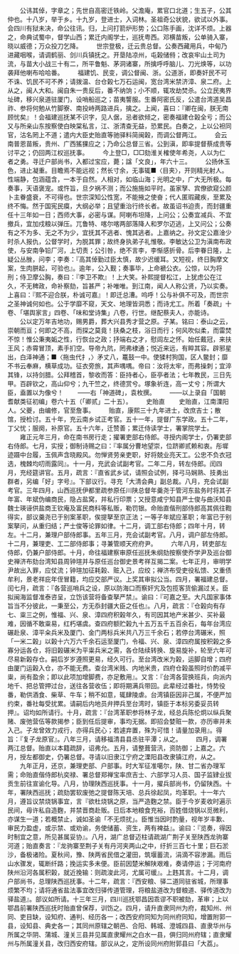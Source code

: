 <!-- { "loadSidebar": true } -->
　　公讳其倬，字章之；先世自高密迁铁岭。父澹庵，累官口北道；生五子，公其仲也。十八岁，举于乡。十九岁，登进士，入词林。圣祖奇公状貌，欲试以外事。会四川有狱未决，命公往讯。归，上问打箭炉形势；公口陈手画，沈详不烦。上器之，命典试蜀中，督学山西；累迁内阁学士，巡抚粤西。邓横苗叛，公单骑入寨，晓以威德；万众投刀乞降。
　　世宗登极，迁云贵总督。公奏西藏用兵，中甸乃进藏咽喉，请调鹤丽、剑川兵镇抚之。开垦陆凉州，屯榖储偫；改哀牢山土司为流，与苗大小战三十有二，所平鲁魁、茅洞诸寨，所擒呼呼脑儿、刀光焕等，以功袭拜他喇布哈哈番。
　　福建饥、民变，调公督闽、浙。公道浙，即奏奸民不可不诛、饥民不可不养；请拨温、台仓榖七万石运闽，宽台湾米禁济漳、泉二府。上从之，闽人大和。闽自朱一贵反后，番不纳饷；小不顺，辄攻劫焚杀。公立民夷界址碑，移兴泉道驻厦门，设哨船巡之；苗夷讋服。生番阿密氏反，公遣台湾道吴昌祚、参将何勉从竹脚寮、南投峙两路进兵，擒之。上闻，喜曰：『卿在闽，朕无南顾忧矣』！会福建巡抚某不识字，见人倨，忌者欲倾之，密奏福建仓榖全亏；而公又与所亲山东按察使白映棠私言，江、浙清查无益，恐累民。白奏之，上以公袒同官，沽名罔上不道；遣内大臣史贻直等驰驿料简闽榖，而调公督两江。
　　会云南普恩苗叛，贵州、广西猺猓应之；乃命公总督三省。公到滇，即率提督蔡成贵等讨平之；仍回两江权巡抚事。
　　今上登□，□□劾淮关榷使年希尧，人以为仁者之勇。寻迁户部尚书，入都过宝应，薨；諡「文良」，年六十三。
　　公扬休玉色，进止凝重。目瞻焉不能远视；然长寸余，无事辄■〈目夹〉，开则精光射人。性端静，包涵蕴含，一本于自然。人相对，如临山海；光明之中，广大无所极。每奏事，天语褒宠。或忤旨，旦夕祸不测；而公施施如平时。虽家孥、宾僚欲窥公颜卜主眷盛衰，不可得也。世宗深知公性宽，不能掖之使奋；代人匿瑕藏疾，至累及终不悔。然于国宪民瘼，大纲必举；且望重治行终长者。故虽诏书迫责，而封疆重任十三年如一日；西师大事，必密与谋。阿喇布坦降，上问公；公奏宜减兵、不宜撤兵，宜加戍粮以弹压。兀鲁特、喀尔喀两部落降人和罗尔迈逃，上又问公；公奏有之不为多、无之不为少，宜抚其不逃者、愧其逃者。上嘉纳之。孙文定公嘉淦少时杀人报仇，公督学时，为脱其罪；故终身执弟子礼惟敬。李敏达公卫为滇南布政使，与安南争铅厂河，上切责；公引咎，绝不言李，李惭感折骨。后李眷日隆，上疑公丛脞，问李；李奏：『高其倬勤过臣太慎，故少迟缓耳。又短视，终日胸摩文案，生肉胼起，可验也』。逾年，公入觐；奏事毕，上命褫公衣。公惊，以为将刑；侍卫摩公胸，奏曰：『李卫不欺』！上大笑。补熙提督松江，上犹虑公在江久，不无稗政，命补察劾，旨甚严；补唯唯。到江南，闻人人称公贤，乃以实奏。上喜曰：『熙不迎合朕，朴诚可嘉』！即迁总漕。呜呼！公与补俱不可及，而世宗之圣神诚何如也。公于学靡不窥，天文、地理皆洞悉；而诗尤工。所着「奏疏」十卷、「堪舆家言」四卷、「味和堂诗集」八卷，行世。继配蔡夫人，亦能诗。
　　公以定万年吉地功，赐男爵，葬大兴县秀才营之原。子某。铭曰：泰山之云，崇朝而亘；何即之不高，而探之莫竟！扶桑之枝，浴日而行；何风吹似柔，而雷焚不惊！惟公秉夷姤之性，行恢台之政；抒端右之才，慰闾左之怀。始任戴冠，来扶王风；赤霄冒顶，素手扪空。导帝九阬，罔弗棣通；悦近来远，有睟其容。辟邪星出，白泽神通；■〈拖虫代扌，〉矛丈八，鼍鼓一中。使猱村狗国，区人鳖封；靡不书云奉麻，横草成功。征衣旁旅，其声喁喁。帝曰：汝将太牢，而弗操刺；宜淬其锋，以持剑腊。公拜稽首，黎收而答：臣持者心，臣亭者法；七年教民，三日先甲。百辟钦之，高山仰兮；九干竺之，终德赏兮。塚象祈连，高一丈兮；所谓大臣，盍置以为像兮！
　　——右「神道碑」，袁枚撰。
　　——以上录自「国朝耆献类征初编」卷六十五（「卿贰」二十五）。
　　史贻直
　　史贻直，江南溧阳人。父夔，由编修，官至詹事。
　　贻直，康熙三十九年进士，改庶吉士；散馆，授检讨。五十年，充云南乡试正考官。五十一年，提督广东学政。五十二年，丁父忧；服阕，补原官。五十六年，迁赞善；累迁侍读学士，署掌院学士。
　　雍正元年三月，命在南书房行走；擢署吏部右侍郎。寻授内阁学士，仍署吏部右侍郎。七月，实授；御制诗赐之曰：『率属分曹地望崇，位跻卿贰赖和衷。彤墀迹蹑中台履，玉佩声含晓殿风。勿惮贤劳亲吏职，好将兢业亮天工。公忠不负衣冠选，槐棘均叨雨露同』。十一月，充武会试副考官。二年二月，转左侍郎。闰四月，充经筵讲官。五月，疏言：『直省武乡试，请照会试例，择弓马娴熟、技勇出群者，另编「好」字号』。下部议行。寻充「大清会典」副总裁。八月，充会试副考官。三年四月，山西巡抚伊都里疏参原任川陕总督年羹尧于管河东盐务时将其子年富、年斌伪编商民，隐占盐窝，并私行印票；又授意咸宁知县严士俊与曲沃知县魏士瑛诬供盐商王钦庵及富民商科等私贩，勒罚银。命贻直偕刑部侍郎高其佩往鞫得实，部议羹尧已于别案革职，俟提拏至京正法；一等子年斌应革职；年富已于别案拏问，从重归结；严士俊等论罪如律。十二月，调工部右侍郎；四年十月，转左。十二月，兼理户部侍郎事。五年三月，充会试副考官。八月，调户部左侍郎。十二月，兼理吏、工二部侍郎事；寻兼管顺天府府尹。
　　六年八月，转吏部左侍郎，仍兼户部侍郎。十月，命往福建察审原任巡抚朱纲劾按察使乔学尹及巡台御史禅济布劾台湾知县周钟瑄并与原任巡台御史景考祥互揭二案。七年正月，审明学尹故出入罪，应仗流；钟瑄加征耗榖、赃入己，应绞；禅济布受吏役私馈、又重债牟利，景老祥庇年侄冒籍，均应交部严议。上奖其审拟公当。四月，署福建总督。闰七月，疏言：『各营巡哨兵之设，原以防海口而察奸宄及包揽客货偷漏过关。臣拟闽海监督准泰咨呈，立饬该营将备查拏严禁』。谕曰：『可嘉之至。大凡国家事体旨当不分彼此，一秉至公，方无忝封疆大臣之任也』。八月，疏言：『仓榖向有存七、粜三之例，惟福、兴、泉、漳四府积榖年久，有司因其地产米甚少、买补最难，因循不敢粜易，红朽堪虞。查四府额贮榖九十五万五千五百余石，每年台湾应碾赴泉、漳平籴兵米及厦门、金门两标兵米共八万三千余石；若停台湾碾米，照「一米二榖」以榖十六万六千余石运至厦门，令福、兴、泉、漳四府属按积榖之多寡分运各仓，将旧榖碾米为平粜兵米之需，各仓陆续转换、旋易旋补，轮至六年可尽易新榖存仓。嗣后岁岁遵照更易，经久可行。至台湾改米为榖，运脚自增；四府由厦门运榖入仓，亦不能无费。查台湾米贱、内地米贵，四府仓榖虽照时价酌减平粜，尚有盈余；即以此项加增脚费，亦足敷用』。又言：『台湾各营换班兵，向派内地千、把总管押过台，送往各营收伍；即将期满兵带回。此辈经过番社，恃势役番，勒供酒食、柴草、牛车；稍不如意，辄肆陵虐。台湾镇臣因非己属，不便严加约束，番社每受扰累。请嗣后内地员弁押兵至台湾时，镇臣于本标另委妥员转押』。诏均如所请行。十月，疏言：『台湾革职参将林子龙，经总兵陈伦炯以纵兵聚赌、废弛营伍等款揭参；臣到任后提审，事均无据。即招会婪赃一款，亦历审并未入己。子龙曾效力戎行，亦得兵民心；若遽弃置，殊为可惜！请量加录用』。得旨：『复子龙原官』。八年三月，请移福清县县丞驻平潭；从之。
　　四月，调署两江总督。贻直以本籍疏辞，诏弗允。五月，请整葺营汛，资防御；上嘉之。六月，授左都御史，仍署总督。寻请以旧隶江宁府之溧阳县改隶镇江府，从之。
　　九年正月，还京，兼理吏部、户部事。时大军征准噶尔，陕、甘二省办理军需；命贻直偕侍郎杭奕禄、署总督郑禅宝率庶吉士、六部学习人员、国子监肄业拔贡生前往宣谕化导。八月，协理陕西巡抚事。十一月，擢兵部尚书，仍留陕西。十年，署陕西巡抚；疏劾罢软废弛之提督陈天培、总兵徐起凤，均革职。十一年六月，遵旨议禁烧锅事宜，言『欲杜烧锅之原，当严造麴之禁。臣于今岁麦收时遍示民间，毋许私自造麴，并禁晋商赴贩。日后本地粮食充裕，百姓借烧锅以觅微利，亦谋生一道；若概禁止，诚如圣谕「不无烦扰」。臣惟当因时酌量，视年岁丰歉、审民力盈虚，或示禁、或劝谕，务使储蓄、资生，两有裨益』。谕曰：『览奏，得因时制宜之意，所见甚属妥协』。八月，湖广总督迈柱请疏湖广荆子关至陕西龙驹寨河道；贻直奏言：『龙驹寨至荆子关有丹河夹两山之中，纡折三百七十里；巨石淤沙，备极诸险。夏秋间，豫、陕两省民借之灌田，筑堰蓄流，涓滴不容渗漏。雨后山水骤发，辄断纤路；挽运实多未便。臣前因楚米解陕艰难，奏请停运；于河南府陕州沿河各属积榖，就近挽输：则疏浚此河，尤属可缓』。上韪其言。十二月，调户部尚书，总理陕西巡抚事。十二年，疏言：『西安粮、驿二道同驻省城，所理事烦繁不均；请将通省盐法事宜改归驿传道管理，将粮盐道改为督粮道、驿传道改为驿盐道』。部议如所请。十三年三月，四川巡抚鄂昌因乖谬不职被劾，革审；上以鄂昌前署陕西巡抚时贻直曾保荐，训饬之。四月，请升直隶同州为府，裁知州、州同、吏目缺，设知府、通判、经历各一；改西安府同知为同州府同知，增置附郭一县，设知县、典史各一；其同州原辖之朝邑、合阳、韩城、澄城四县、直隶华州与所属之华阴、蒲城、潼关三县并见属直隶耀州之白水一县，俱归同州府辖；直隶耀州与所属潼关县，改归西安府辖。部议从之，定所设同州府附郭县曰「大荔」。
